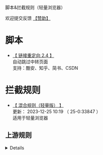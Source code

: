脚本&拦截规则（轻量浏览器）

欢迎提交反馈 [【赞助】](http://top-tech.cc/pay)

# 脚本

- [【 链接重定向 2.4 】](https://sgcell.github.io/via/coolurl.user.js)  
  自动跳过中转页面  
  支持：酷安、知乎、简书、CSDN  

# 拦截规则

- [【 混合规则（轻量版） 】](https://sgcell.github.io/via/adblock_lite.txt)  
  更新： 2023-12-25 10:19 （ 25-0:33847 ）  
  适用于轻量浏览器

## 上游规则
<details>
<ul>
<br /><li><a href="https://github.com/lingeringsound/adblock_auto" target="_blank"> 混合规则精简版 </a></li>
<br /><li><a href="https://github.com/Cats-Team/AdRules" target="_blank"> AdRules AdBlock List Lite </a></li>
</ul>
</details>